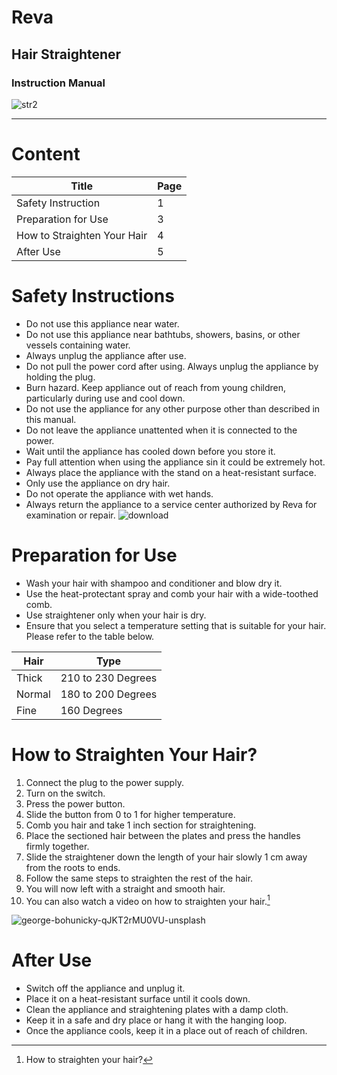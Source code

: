 # Reva

## Hair Straightener
### Instruction Manual


![str2](https://github.com/Anushantony1996/Class-Task/assets/138283153/40830ac1-c87b-4596-bcec-f4f5be27fd69)

-------------------------------------------------------------------------------------------------------

# Content
| Title | Page |
| ----- | ---- |
| Safety Instruction | 1 |
| Preparation for Use | 3 |
| How to Straighten Your Hair | 4 |
| After Use | 5 |

# Safety Instructions

- Do not use this appliance near water.
- Do not use this appliance near bathtubs, showers, basins, or other vessels containing water.
- Always unplug the appliance after use.
- Do not pull the power cord after using. Always unplug the appliance by holding the plug.
- Burn hazard. Keep appliance out of reach from young children, particularly during use and cool down.
- Do not use the appliance for any other purpose other than described in this manual. 
- Do not leave the appliance unattented when it is connected to the power.
- Wait until the appliance has cooled down before you store it. 
- Pay full attention when using the appliance sin it could be extremely hot.
- Always place the appliance with the stand on a heat-resistant surface.
- Only use the appliance on dry hair.
- Do not operate the appliance with wet hands.
- Always return the appliance to a service center authorized by Reva for examination or repair.
![download](https://github.com/Anushantony1996/Class-Task/assets/138283153/8c8654c3-2628-4880-b4e3-0a5b100f31ff)

# Preparation for Use

- Wash your hair with shampoo and conditioner and blow dry it.
- Use the heat-protectant spray and comb your hair with a wide-toothed comb.
- Use straightener only when your hair is dry. 
- Ensure that you select a temperature setting that is suitable for your hair. Please refer to the table below.

| Hair | Type |
| ---- | ---- |
| Thick | 210 to 230 Degrees |
| Normal | 180 to 200 Degrees |
| Fine | 160 Degrees |

# How to Straighten Your Hair?

1. Connect the plug to the power supply.
2. Turn on the switch.
3. Press the power button.
4. Slide the button from 0 to 1 for higher temperature.
5. Comb you hair and take 1 inch section for straightening.
6. Place the sectioned hair between the plates and press the handles firmly together. 
7. Slide the straightener down the length of your hair slowly 1 cm away from the roots to ends.
8. Follow the same steps to straighten the rest of the hair.
9. You will now left with a straight and smooth hair.
10. You can also watch a video on how to straighten your hair.[^1]

![george-bohunicky-qJKT2rMU0VU-unsplash](https://github.com/Anushantony1996/Class-Task/assets/138283153/7eb5f871-b9a5-4df9-b6e1-b8ae87102d6c)

# After Use
* Switch off the appliance and unplug it.
* Place it on a heat-resistant surface until it cools down.
* Clean the appliance and straightening plates with a damp cloth.
* Keep it in a safe and dry place or hang it with the hanging loop. 
* Once the appliance cools, keep it in a place out of reach of children.

[^1]: How to straighten your hair?
